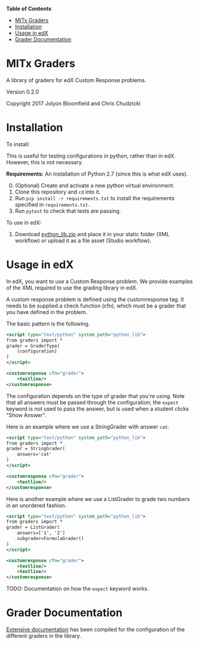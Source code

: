 **Table of Contents**

- [MITx Graders](#mitx-graders)
- [Installation](#installation)
- [Usage in edX](#usage-in-edx)
- [Grader Documentation](#grader-documentation)

# MITx Graders

A library of graders for edX Custom Response problems.

Version 0.2.0

Copyright 2017 Jolyon Bloomfield and Chris Chudzicki

# Installation

To install:

This is useful for testing configurations in python, rather than in edX. However, this is not necessary.

**Requirements:** An installation of Python 2.7 (since this is what edX uses).

0. (Optional) Create and activate a new python virtual environment.
1. Clone this repository and `cd` into it.
2. Run `pip install -r requirements.txt` to install the requirements specified in `requirements.txt`.
3. Run `pytest` to check that tests are passing.

To use in edX:

1. Download [python_lib.zip](python_lib.zip) and place it in your static folder (XML workflow) or upload it as a file asset (Studio workflow).

# Usage in edX

In edX, you want to use a Custom Response problem. We provide examples of the XML required to use the grading library in edX.

A custom response problem is defined using the customresponse tag. It needs to be supplied a check function (cfn), which must be a grader that you have defined in the problem.

The basic pattern is the following.

```xml
<script type="text/python" system_path="python_lib">
from graders import *
grader = GraderType(
    [configuration]
)
</script>

<customresponse cfn="grader">
    <textline/>
</customresponse>
```

The configuration depends on the type of grader that you're using. Note that all answers must be passed through the configuration; the `expect` keyword is not used to pass the answer, but is used when a student clicks "Show Answer".

Here is an example where we use a StringGrader with answer `cat`.

```xml
<script type="text/python" system_path="python_lib">
from graders import *
grader = StringGrader(
    answers='cat'
)
</script>

<customresponse cfn="grader">
    <textline/>
</customresponse>
```

Here is another example where we use a ListGrader to grade two numbers in an unordered fashion.

```xml
<script type="text/python" system_path="python_lib">
from graders import *
grader = ListGrader(
    answers=['1', '2']
    subgrader=FormulaGrader()
)
</script>

<customresponse cfn="grader">
    <textline/>
    <textline/>
</customresponse>
```

TODO: Documentation on how the `expect` keyword works.

# Grader Documentation

[Extensive documentation](docs/README.md) has been compiled for the configuration of the different graders in the library.
